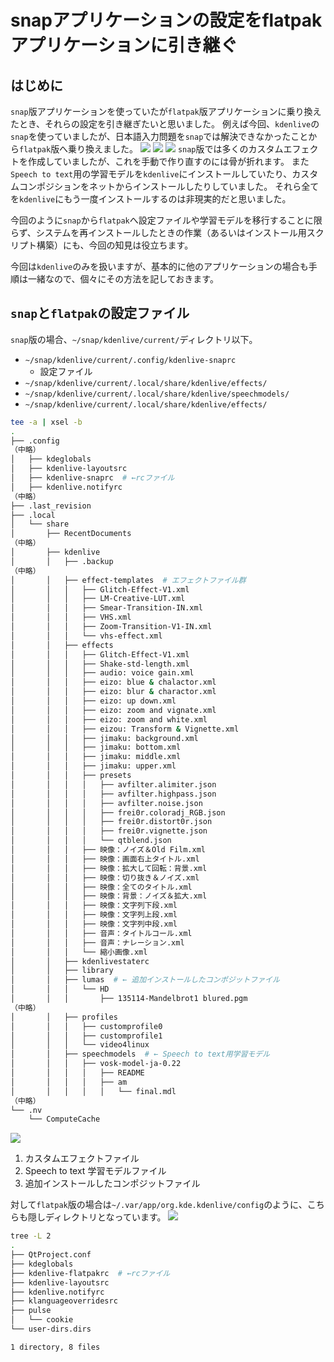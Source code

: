 # snapアプリケーションの設定をflatpakアプリケーションに引き継ぐ
## はじめに
`snap`版アプリケーションを使っていたが`flatpak`版アプリケーションに乗り換えたとき、それらの設定を引き継ぎたいと思いました。
例えば今回、`kdenlive`の`snap`を使っていましたが、日本語入力問題を`snap`では解決できなかったことから`flatpak`版へ乗り換えました。
![](assets/2024-06-21-10-46-41.png)
![](assets/2024-06-21-12-00-13.png)
![](assets/2024-06-21-12-01-42.png)
`snap`版では多くのカスタムエフェクトを作成していましたが、これを手動で作り直すのには骨が折れます。
また`Speech to text`用の学習モデルを`kdenlive`にインストールしていたり、カスタムコンポジションをネットからインストールしたりしていました。
それら全てを`kdenlive`にもう一度インストールするのは非現実的だと思いました。

今回のように`snap`から`flatpak`へ設定ファイルや学習モデルを移行することに限らず、システムを再インストールしたときの作業（あるいはインストール用スクリプト構築）にも、今回の知見は役立ちます。

今回は`kdenlive`のみを扱いますが、基本的に他のアプリケーションの場合も手順は一緒なので、個々にその方法を記しておきます。

## `snap`と`flatpak`の設定ファイル
`snap`版の場合、`~/snap/kdenlive/current/`ディレクトリ以下。
- `~/snap/kdenlive/current/.config/kdenlive-snaprc`
  - 設定ファイル
- `~/snap/kdenlive/current/.local/share/kdenlive/effects/`
- `~/snap/kdenlive/current/.local/share/kdenlive/speechmodels/`
- `~/snap/kdenlive/current/.local/share/kdenlive/effects/`
```bash
tee -a | xsel -b
.
├── .config
（中略）
│   ├── kdeglobals
│   ├── kdenlive-layoutsrc
│   ├── kdenlive-snaprc  # ←rcファイル
│   ├── kdenlive.notifyrc
（中略）
├── .last_revision
├── .local
│   └── share
│       ├── RecentDocuments
（中略）
│       ├── kdenlive
│       │   ├── .backup
（中略）
│       │   ├── effect-templates  # エフェクトファイル群
│       │   │   ├── Glitch-Effect-V1.xml
│       │   │   ├── LM-Creative-LUT.xml
│       │   │   ├── Smear-Transition-IN.xml
│       │   │   ├── VHS.xml
│       │   │   ├── Zoom-Transition-V1-IN.xml
│       │   │   └── vhs-effect.xml
│       │   ├── effects
│       │   │   ├── Glitch-Effect-V1.xml
│       │   │   ├── Shake-std-length.xml
│       │   │   ├── audio: voice gain.xml
│       │   │   ├── eizo: blue & chalactor.xml
│       │   │   ├── eizo: blur & charactor.xml
│       │   │   ├── eizo: up down.xml
│       │   │   ├── eizo: zoom and vignate.xml
│       │   │   ├── eizo: zoom and white.xml
│       │   │   ├── eizou: Transform & Vignette.xml
│       │   │   ├── jimaku: background.xml
│       │   │   ├── jimaku: bottom.xml
│       │   │   ├── jimaku: middle.xml
│       │   │   ├── jimaku: upper.xml
│       │   │   ├── presets
│       │   │   │   ├── avfilter.alimiter.json
│       │   │   │   ├── avfilter.highpass.json
│       │   │   │   ├── avfilter.noise.json
│       │   │   │   ├── frei0r.coloradj_RGB.json
│       │   │   │   ├── frei0r.distort0r.json
│       │   │   │   ├── frei0r.vignette.json
│       │   │   │   └── qtblend.json
│       │   │   ├── 映像：ノイズ＆Old Film.xml
│       │   │   ├── 映像：画面右上タイトル.xml
│       │   │   ├── 映像：拡大して回転：背景.xml
│       │   │   ├── 映像：切り抜き＆ノイズ.xml
│       │   │   ├── 映像：全てのタイトル.xml
│       │   │   ├── 映像：背景：ノイズ＆拡大.xml
│       │   │   ├── 映像：文字列下段.xml
│       │   │   ├── 映像：文字列上段.xml
│       │   │   ├── 映像：文字列中段.xml
│       │   │   ├── 音声：タイトルコール.xml
│       │   │   ├── 音声：ナレーション.xml
│       │   │   └── 縮小画像.xml
│       │   ├── kdenlivestaterc
│       │   ├── library
│       │   ├── lumas  # ← 追加インストールしたコンポジットファイル
│       │   │   └── HD
│       │   │       ├── 135114-Mandelbrot1 blured.pgm
（中略）
│       │   ├── profiles
│       │   │   ├── customprofile0
│       │   │   ├── customprofile1
│       │   │   └── video4linux
│       │   ├── speechmodels  # ← Speech to text用学習モデル
│       │   │   ├── vosk-model-ja-0.22
│       │   │   │   ├── README
│       │   │   │   ├── am
│       │   │   │   │   └── final.mdl
（中略）
└── .nv
    └── ComputeCache
```
![](assets/2024-06-21-12-14-26.png)
1. カスタムエフェクトファイル
2. Speech to text 学習モデルファイル
3. 追加インストールしたコンポジットファイル

対して`flatpak`版の場合は`~/.var/app/org.kde.kdenlive/config`のように、こちらも隠しディレクトリとなっています。
![](assets/2024-06-21-10-52-35.png)
```bash
tree -L 2
.
├── QtProject.conf
├── kdeglobals
├── kdenlive-flatpakrc  # ←rcファイル
├── kdenlive-layoutsrc
├── kdenlive.notifyrc
├── klanguageoverridesrc
├── pulse
│   └── cookie
└── user-dirs.dirs

1 directory, 8 files
```



